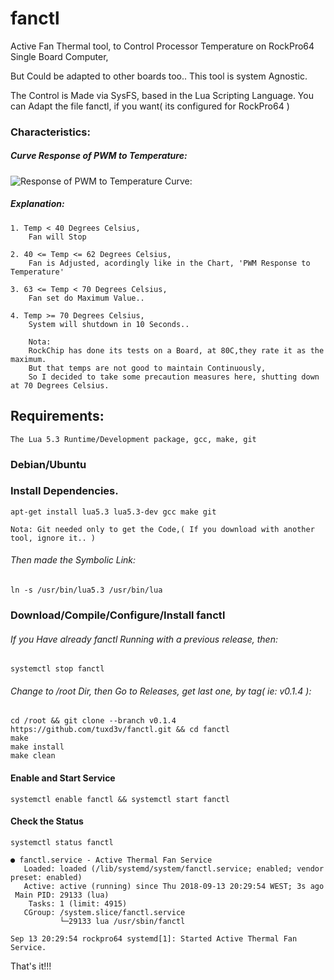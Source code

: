# fanctl

Active Fan Thermal tool, to Control Processor Temperature on RockPro64 Single Board Computer,

But Could be adapted to other boards too..
This tool is system Agnostic.

The Control is Made via SysFS, based in the Lua Scripting Language.
You can Adapt the file fanctl, if you want( its configured  for RockPro64 )

### Characteristics:

#####  Curve Response of PWM to Temperature:

![Response of PWM to Temperature Curve:](https://github.com/tuxd3v/fanctl/blob/master/active_fan_thermal_envelope.png)

##### Explanation:
    
	1. Temp < 40 Degrees Celsius,
		Fan will Stop

	2. 40 <= Temp <= 62 Degrees Celsius,
	    Fan is Adjusted, acordingly like in the Chart, 'PWM Response to Temperature'

	3. 63 <= Temp < 70 Degrees Celsius,
		Fan set do Maximum Value..

	4. Temp >= 70 Degrees Celsius,
		System will shutdown in 10 Seconds..
		
		Nota:
		RockChip has done its tests on a Board, at 80C,they rate it as the maximum.
		But that temps are not good to maintain Continuously,
		So I decided to take some precaution measures here, shutting down at 70 Degrees Celsius.



## Requirements:
	The Lua 5.3 Runtime/Development package, gcc, make, git


### Debian/Ubuntu

### Install Dependencies.
	apt-get install lua5.3 lua5.3-dev gcc make git
	
	Nota: Git needed only to get the Code,( If you download with another tool, ignore it.. )

######    Then made the Symbolic Link:
	ln -s /usr/bin/lua5.3 /usr/bin/lua

### Download/Compile/Configure/Install fanctl
######    If you Have already fanctl Running with a previous release, then:
	systemctl stop fanctl
	
######    Change to /root Dir, then Go to Releases, get last one, by tag( ie: v0.1.4 ):
	cd /root && git clone --branch v0.1.4 https://github.com/tuxd3v/fanctl.git && cd fanctl
	make
	make install
	make clean

#### Enable and Start Service
	systemctl enable fanctl && systemctl start fanctl

#### Check the Status
	systemctl status fanctl

	● fanctl.service - Active Thermal Fan Service
	   Loaded: loaded (/lib/systemd/system/fanctl.service; enabled; vendor preset: enabled)
	   Active: active (running) since Thu 2018-09-13 20:29:54 WEST; 3s ago
	 Main PID: 29133 (lua)
		Tasks: 1 (limit: 4915)
	   CGroup: /system.slice/fanctl.service
		       └─29133 lua /usr/sbin/fanctl

	Sep 13 20:29:54 rockpro64 systemd[1]: Started Active Thermal Fan Service.


That's it!!!

